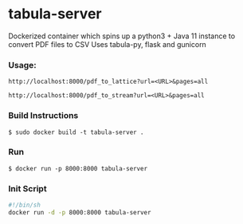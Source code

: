 # tabula-server

Dockerized container which spins up a python3 + Java 11 instance to convert PDF files to CSV
Uses tabula-py, flask and gunicorn

### Usage: 
`http://localhost:8000/pdf_to_lattice?url=<URL>&pages=all`

`http://localhost:8000/pdf_to_stream?url=<URL>&pages=all`


### Build Instructions
`$ sudo docker build -t tabula-server .`

### Run
`$ docker run -p 8000:8000 tabula-server`

### Init Script
```bash
#!/bin/sh
docker run -d -p 8000:8000 tabula-server
```
